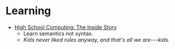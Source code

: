 # Learning

* [High School Computing: The Inside Story](http://www.trollope.org/scheme.html)
    - Learn semantics not syntax.
    - *Kids never liked rules anyway, and that's all we are---kids.*
